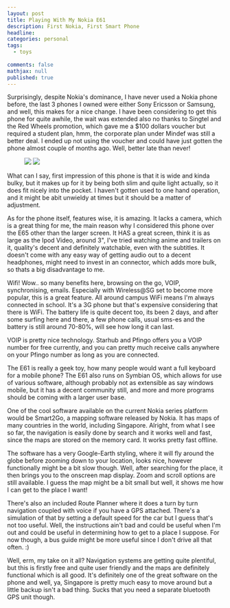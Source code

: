 ```yaml
---
layout: post
title: Playing With My Nokia E61
description: First Nokia, First Smart Phone
headline:  
categories: personal
tags:
  - toys
  
comments: false
mathjax: null
published: true
---
```


Surprisingly, despite Nokia's dominance, I have never used a Nokia phone before, the last 3 phones I owned were either Sony Ericsson or Samsung, and well, this makes for a nice change. I have been considering to get this phone for quite awhile, the wait was extended also no thanks to Singtel and the Red Wheels promotion, which gave me a $100 dollars voucher but required a student plan, hmm, the corporate plan under Mindef was still a better deal. I ended up not using the voucher and could have just gotten the phone almost couple of months ago. Well, better late than never!

<figure class="half">
<a href = "http://3.bp.blogspot.com/_m5e8Pqc8k3c/RhcKyFwdi-I/AAAAAAAABBA/WjcIwhccM6w/s1600/e61-2.jpg">
<img src="http://3.bp.blogspot.com/_m5e8Pqc8k3c/RhcKyFwdi-I/AAAAAAAABBA/WjcIwhccM6w/s600/e61-2.jpg"></a>
<a href="http://3.bp.blogspot.com/_m5e8Pqc8k3c/RhcKllwdi9I/AAAAAAAABA4/Zx8YzxBWbow/s1600/E61.jpg"><img src="http://3.bp.blogspot.com/_m5e8Pqc8k3c/RhcKllwdi9I/AAAAAAAABA4/Zx8YzxBWbow/s600/E61.jpg"></a> 
</figure>

What can I say, first impression of this phone is that it is wide and kinda bulky, but it makes up for it by being both slim and quite light actually, so it does fit nicely into the pocket. I haven't gotten used to one hand operation, and it might be abit unwieldy at times but it should be a matter of adjustment.

As for the phone itself, features wise, it is amazing. It lacks a camera, which is a great thing for me, the main reason why I considered this phone over the E65 other than the larger screen. It HAS a great screen, think it is as large as the Ipod Video, around 3", I've tried watching anime and trailers on it, quality's decent and definitely watchable, even with the subtitles. It doesn't come with any easy way of getting audio out to a decent headphones, might need to invest in an connector, which adds more bulk, so thats a big disadvantage to me.

Wifi! Wow.. so many benefits here, browsing on the go, VOIP, synchronising, emails. Especially with Wireless@SG set to become more popular, this is a great feature. All around campus WiFi means I'm always connected in school. It's a 3G phone but that's expensive considering that there is WiFi. The battery life is quite decent too, its been 2 days, and after some surfing here and there, a few phone calls, usual sms-es and the battery is still around 70-80%, will see how long it can last.

VOIP is pretty nice technology. Starhub and Pfingo offers you a VOIP number for free currently, and you can pretty much receive calls anywhere on your Pfingo number as long as you are connected. 

The E61 is really a geek toy, how many people would want a full keyboard for a mobile phone? The E61 also runs on Symbian OS, which allows for use of various software, although probably not as extensible as say windows mobile, but it has a decent community still, and more and more programs should be coming with a larger user base. 

One of the cool software available on the current Nokia series platform would be Smart2Go, a mapping software released by Nokia. It has maps of many countries in the world, including Singapore. Alright, from what I see so far, the navigation is easily done by search and it works well and fast, since the maps are stored on the memory card. It works pretty fast offline.

The software has a very Google-Earth styling, where it will fly around the globe before zooming down to your location, looks nice, however functionally might be a bit slow though. Well, after searching for the place, it then brings you to the onscreen map display. Zoom and scroll options are still available. I guess the map might be a bit small but well, it shows me how I can get to the place I want!


There's also an included Route Planner where it does a turn by turn navigation coupled with voice if you have a GPS attached. There's a simulation of that by setting a default speed for the car but I guess that's not too useful. Well, the instructions ain't bad and could be useful when I'm out and could be useful in determining how to get to a place I suppose. For now though, a bus guide might be more useful since I don't drive all that often. :)

Well, erm, my take on it all? Navigation systems are getting quite plentiful, but this is firstly free and quite user friendly and the maps are definitely functional which is all good. It's definitely one of the great software on the phone and well, ya, Singapore is pretty much easy to move around but a little backup isn't a bad thing. Sucks that you need a separate bluetooth GPS unit though.
